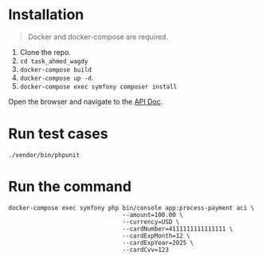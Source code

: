# Installation

> Docker and docker-compose are required.

1. Clone the repo.
2. `cd task_ahmed_wagdy`
3. `docker-compose build`
4. `docker-compose up -d`.
5. `docker-compose exec symfony composer install`

Open the browser and navigate to the [API Doc](http://localhost:8010/api/doc).

# Run test cases

`./vendor/bin/phpunit`

# Run the command

```cli
docker-compose exec symfony php bin/console app:process-payment aci \
                                --amount=100.00 \
                                --currency=USD \
                                --cardNumber=4111111111111111 \
                                --cardExpMonth=12 \
                                --cardExpYear=2025 \
                                --cardCvv=123
```
